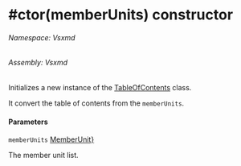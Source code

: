 <a name='M-Vsxmd-TableOfContents-#ctor-System-Linq-IOrderedEnumerable{Vsxmd-Units-MemberUnit}-'></a>
# #ctor(memberUnits) constructor

###### Namespace:  Vsxmd

###### Assembly:  Vsxmd

Initializes a new instance of the [TableOfContents](/Vsxmd/TableOfContents.md/#T-Vsxmd-TableOfContents) class.

It convert the table of contents from the `memberUnits`.

#### Parameters

`memberUnits`  [MemberUnit}](https://docs.microsoft.com/dotnet/api/System.Linq.IOrderedEnumerable)  

The member unit list.
